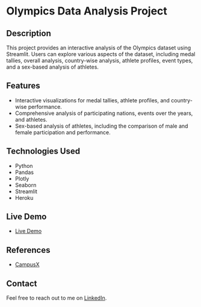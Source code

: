 # Olympics Data Analysis Project

## Description

This project provides an interactive analysis of the Olympics dataset using Streamlit. Users can explore various aspects of the dataset, including medal tallies, overall analysis, country-wise analysis, athlete profiles, event types, and a sex-based analysis of athletes.

## Features

- Interactive visualizations for medal tallies, athlete profiles, and country-wise performance.
- Comprehensive analysis of participating nations, events over the years, and athletes.
- Sex-based analysis of athletes, including the comparison of male and female participation and performance.

## Technologies Used

- Python
- Pandas
- Plotly
- Seaborn
- Streamlit
- Heroku

## Live Demo

- [Live Demo](https://olympic-data-analysis-bs-7489fc7fe9f1.herokuapp.com/)

## References

- [CampusX](https://youtu.be/5nQXhusiu7s?si=QhhL9UEsbbbaGn9S)

## Contact

Feel free to reach out to me on [LinkedIn](https://www.linkedin.com/in/bakht-singh/).
